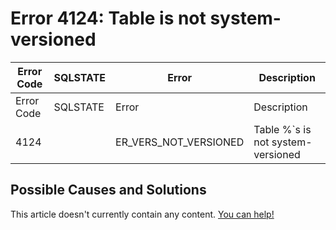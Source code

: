 
# Error 4124: Table is not system-versioned


| Error Code | SQLSTATE | Error | Description |
| --- | --- | --- | --- |
| Error Code | SQLSTATE | Error | Description |
| 4124 |  | ER_VERS_NOT_VERSIONED | Table %`s is not system-versioned |




## Possible Causes and Solutions


This article doesn't currently contain any content. [You can help!](/kb/en/writing-and-editing-knowledge-base-articles/)

